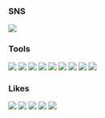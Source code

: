 ### SNS
<a href="https://dukichoi.github.io/blog/" target="_blank"><img src="https://img.shields.io/badge/Simple Blog-181717?style=for-the-badge&logo=GitHub&logoColor=white"/></a> 

### Tools
<img src="https://img.shields.io/badge/Python-3776AB?style=for-the-badge&logo=Python&logoColor=white"> <img src="https://img.shields.io/badge/Java-F7DF1E?style=for-the-badge&logo=Java&logoColor=white"> <img src="https://img.shields.io/badge/C-A8B9CC?style=flat-square&logo=C&logoColor=white"/> <img src="https://img.shields.io/badge/C++-00599C?style=flat-square&logo=cplusplus&logoColor=white"/> <img src="https://img.shields.io/badge/TypeScript-3178C6?style=flat-square&logo=TypeScript&logoColor=white"/> <img src="https://img.shields.io/badge/Autohotkey-334455?style=flat-square&logo=Autohotkey&logoColor=white"/> <img src="https://img.shields.io/badge/Android Studio-3DDC84?style=flat-square&logo=Android Studio&logoColor=white"/> <img src = "https://img.shields.io/badge/unity-%23000000.svg?style=for-the-badge&logo=unity&logoColor=white"> <img src = "https://img.shields.io/badge/-Arduino-00979D?style=for-the-badge&logo=Arduino&logoColor=white">

### Likes
<img src="https://img.shields.io/badge/Bitcoin-F7931A?style=for-the-badge&logo=Bitcoin&logoColor=white"> <img src="https://img.shields.io/badge/Apple-000000?style=flat-square&logo=Apple&logoColor=white"/> <img src="https://img.shields.io/badge/Nintendo Switch-E60012?style=flat-square&logo=Nintendo Switch&logoColor=white"/> <img src = "https://img.shields.io/badge/3DS-D12228?style=for-the-badge&logo=nintendo-3ds&logoColor=white"> <img src="https://img.shields.io/badge/Samsung-%231428A0.svg?style=for-the-badge&logo=samsung&logoColor=white"> 
